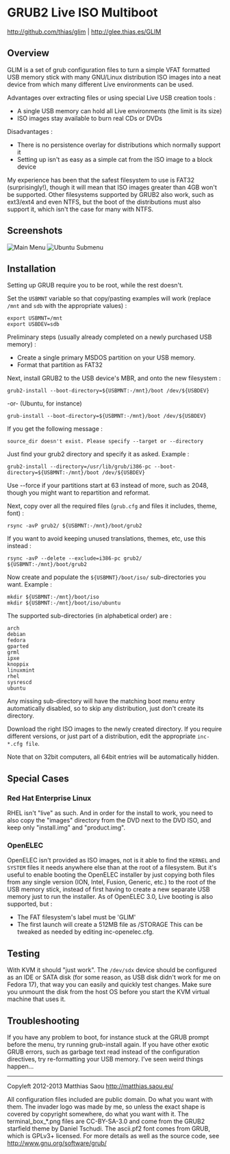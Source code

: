 GRUB2 Live ISO Multiboot
========================

http://github.com/thias/glim | http://glee.thias.es/GLIM

Overview
--------

GLIM is a set of grub configuration files to turn a simple VFAT formatted USB
memory stick with many GNU/Linux distribution ISO images into a neat device
from which many different Live environments can be used.

Advantages over extracting files or using special Live USB creation tools :

 * A single USB memory can hold all Live environments (the limit is its size)
 * ISO images stay available to burn real CDs or DVDs

Disadvantages :

 * There is no persistence overlay for distributions which normally support it
 * Setting up isn't as easy as a simple cat from the ISO image to a block device

My experience has been that the safest filesystem to use is FAT32
(surprisingly!), though it will mean that ISO images greater than 4GB won't be
supported. Other filesystems supported by GRUB2 also work, such as ext3/ext4
and even NTFS, but the boot of the distributions must also support it, which
isn't the case for many with NTFS.

Screenshots
-----------

![Main Menu](https://github.com/thias/glim/raw/master/screenshots/GLIM-2.4-shot1.png)
![Ubuntu Submenu](https://github.com/thias/glim/raw/master/screenshots/GLIM-2.4-shot2.png)

Installation
------------

Setting up GRUB require you to be root, while the rest doesn't.

Set the `USBMNT` variable so that copy/pasting examples will work
(replace `/mnt` and `sdb` with the appropriate values) :

    export USBMNT=/mnt
    export USBDEV=sdb

Preliminary steps (usually already completed on a newly purchased USB memory) :

 * Create a single primary MSDOS partition on your USB memory.
 * Format that partition as FAT32

Next, install GRUB2 to the USB device's MBR, and onto the new filesystem :

    grub2-install --boot-directory=${USBMNT:-/mnt}/boot /dev/${USBDEV}

 -or- (Ubuntu, for instance)

    grub-install --boot-directory=${USBMNT:-/mnt}/boot /dev/${USBDEV}

If you get the following message :

    source_dir doesn't exist. Please specify --target or --directory

Just find your grub2 directory and specify it as asked. Example :

    grub2-install --directory=/usr/lib/grub/i386-pc --boot-directory=${USBMNT:-/mnt}/boot /dev/${USBDEV}

Use --force if your partitions start at 63 instead of more, such as 2048,
though you might want to repartition and reformat.

Next, copy over all the required files (`grub.cfg` and files it includes, theme, font) :

    rsync -avP grub2/ ${USBMNT:-/mnt}/boot/grub2

If you want to avoid keeping unused translations, themes, etc, use this instead :

    rsync -avP --delete --exclude=i386-pc grub2/ ${USBMNT:-/mnt}/boot/grub2

Now create and populate the `${USBMNT}/boot/iso/` sub-directories you want.
Example :

    mkdir ${USBMNT:-/mnt}/boot/iso
    mkdir ${USBMNT:-/mnt}/boot/iso/ubuntu

The supported sub-directories (in alphabetical order) are :

    arch
    debian
    fedora
    gparted
    grml
    ipxe
    knoppix
    linuxmint
    rhel
    sysrescd
    ubuntu

Any missing sub-directory will have the matching boot menu entry automatically
disabled, so to skip any distribution, just don't create its directory.

Download the right ISO images to the newly created directory. If you require
different versions, or just part of a distribution, edit the appropriate
`inc-*.cfg file`.

Note that on 32bit computers, all 64bit entries will be automatically hidden.

Special Cases
-------------

### Red Hat Enterprise Linux

RHEL isn't "live" as such. And in order for the install to work, you need to
also copy the "images" directory from the DVD next to the DVD ISO, and keep
only "install.img" and "product.img".

### OpenELEC

OpenELEC isn't provided as ISO images, not is it able to find the `KERNEL` and
`SYSTEM` files it needs anywhere else than at the root of a filesystem.
But it's useful to enable booting the OpenELEC installer by just copying both
files from any single version (ION, Intel, Fusion, Generic, etc.) to the root
of the USB memory stick, instead of first having to create a new separate USB
memory just to run the installer.
As of OpenELEC 3.0, Live booting is also supported, but :
 * The FAT filesystem's label must be 'GLIM'
 * The first launch will create a 512MB file as /STORAGE
This can be tweaked as needed by editing inc-openelec.cfg.

Testing
-------

With KVM it should "just work". The `/dev/sdx` device should be configured as
an IDE or SATA disk (for some reason, as USB disk didn't work for me on Fedora
17), that way you can easily and quickly test changes.
Make sure you unmount the disk from the host OS before you start the KVM
virtual machine that uses it.

Troubleshooting
---------------

If you have any problem to boot, for instance stuck at the GRUB prompt before
the menu, try running grub-install again.
If you have other exotic GRUB errors, such as garbage text read instead of the
configuration directives, try re-formatting your USB memory. I've seen weird
things happen...


---
Copyleft 2012-2013 Matthias Saou http://matthias.saou.eu/

All configuration files included are public domain. Do what you want with them.
The invader logo was made by me, so unless the exact shape is covered by
copyright somewhere, do what you want with it.
The terminal_box_*.png files are CC-BY-SA-3.0 and come from the GRUB2 starfield
theme by Daniel Tschudi.
The ascii.pf2 font comes from GRUB, which is GPLv3+ licensed. For more details 
as well as the source code, see http://www.gnu.org/software/grub/

